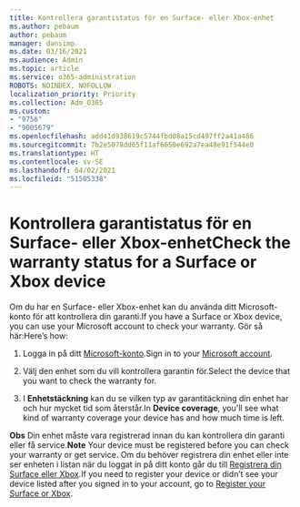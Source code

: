 ```yaml
---
title: Kontrollera garantistatus för en Surface- eller Xbox-enhet
ms.author: pebaum
author: pebaum
manager: dansimp
ms.date: 03/16/2021
ms.audience: Admin
ms.topic: article
ms.service: o365-administration
ROBOTS: NOINDEX, NOFOLLOW
localization_priority: Priority
ms.collection: Adm_O365
ms.custom:
- "9756"
- "9005679"
ms.openlocfilehash: add41d938619c5744fbd08a15cd497ff2a41a486
ms.sourcegitcommit: 7b2e5078dd65f11af6650e692a7ea48e91f544e0
ms.translationtype: HT
ms.contentlocale: sv-SE
ms.lasthandoff: 04/02/2021
ms.locfileid: "51505338"
---
```

# <a name="check-the-warranty-status-for-a-surface-or-xbox-device"></a><span data-ttu-id="b6ec4-102">Kontrollera garantistatus för en Surface- eller Xbox-enhet</span><span class="sxs-lookup"><span data-stu-id="b6ec4-102">Check the warranty status for a Surface or Xbox device</span></span>

<span data-ttu-id="b6ec4-103">Om du har en Surface- eller Xbox-enhet kan du använda ditt Microsoft-konto för att kontrollera din garanti.</span><span class="sxs-lookup"><span data-stu-id="b6ec4-103">If you have a Surface or Xbox device, you can use your Microsoft account to check your warranty.</span></span> <span data-ttu-id="b6ec4-104">Gör så här:</span><span class="sxs-lookup"><span data-stu-id="b6ec4-104">Here’s how:</span></span>

1. <span data-ttu-id="b6ec4-105">Logga in på ditt [Microsoft-konto](https://account.microsoft.com/devices/).</span><span class="sxs-lookup"><span data-stu-id="b6ec4-105">Sign in to your [Microsoft account](https://account.microsoft.com/devices/).</span></span> 

1. <span data-ttu-id="b6ec4-106">Välj den enhet som du vill kontrollera garantin för.</span><span class="sxs-lookup"><span data-stu-id="b6ec4-106">Select the device that you want to check the warranty for.</span></span>

1. <span data-ttu-id="b6ec4-107">I **Enhetstäckning** kan du se vilken typ av garantitäckning din enhet har och hur mycket tid som återstår.</span><span class="sxs-lookup"><span data-stu-id="b6ec4-107">In **Device coverage**, you'll see what kind of warranty coverage your device has and how much time is left.</span></span>

<span data-ttu-id="b6ec4-108">**Obs** Din enhet måste vara registrerad innan du kan kontrollera din garanti eller få service.</span><span class="sxs-lookup"><span data-stu-id="b6ec4-108">**Note** Your device must be registered before you can check your warranty or get service.</span></span> <span data-ttu-id="b6ec4-109">Om du behöver registrera din enhet eller inte ser enheten i listan när du loggat in på ditt konto går du till [Registrera din Surface eller Xbox](https://support.microsoft.com/surface/register-your-surface-or-xbox-fd7d73f8-b0e6-c9fa-e83b-0b64652e2376).</span><span class="sxs-lookup"><span data-stu-id="b6ec4-109">If you need to register your device or didn’t see your device listed after you signed in to your account, go to [Register your Surface or Xbox](https://support.microsoft.com/surface/register-your-surface-or-xbox-fd7d73f8-b0e6-c9fa-e83b-0b64652e2376).</span></span>
